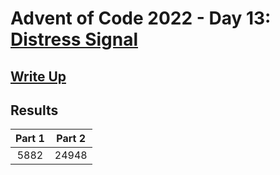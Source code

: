# Advent of Code 2022 - Day 13: [Distress Signal](https://adventofcode.com/2022/day/13)

## [Write Up](https://github.com/CodingAP/advent-of-code/blob/main/writeups/2022/day13_writeup.md)
## Results
| Part 1 | Part 2 | 
|:---:|:---:|
| 5882 | 24948 |